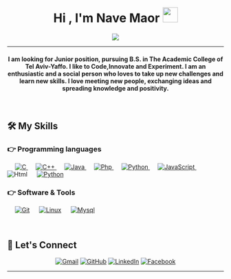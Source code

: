 
<h1 align="center">Hi , I'm Nave Maor <img src="https://media.giphy.com/media/hvRJCLFzcasrR4ia7z/giphy.gif" width="35"></h1>
<p align="center">
  <a href="https://github.com/DenverCoder1/readme-typing-svg"><img src="https://readme-typing-svg.herokuapp.com?lines=Computer+Science+Student;DS%20|%20AI%20|%20ML%20Enthusiast;Always%20learning%20new%20things&center=true&width=500&height=50"></a>
</p>
<hr/>
<h4 align="center">I am looking for Junior position, pursuing B.S. in The Academic College of Tel Aviv-Yaffo. I like to Code,Innovate and Experiment. I am an enthusiastic and a social person who loves to take up new challenges and learn new skills. I love meeting new people, exchanging ideas and spreading knowledge and positivity.</h4>
<br>


## 🛠️ My Skills

### 👉 Programming languages

<p align="left"> 
  &emsp; 
  <a href="https://www.cprogramming.com/" target="_blank"> 
    <img alt="C" src="https://img.shields.io/badge/C%20-%232370ED.svg?logo=c&logoColor=white">
  </a> 
  &emsp;
  <a href="https://www.w3schools.com/cpp/" target="_blank"> 
    <img alt="C++" src="https://img.shields.io/badge/C++%20-%2300599C.svg?logo=c%2B%2B&logoColor=white">
  </a> 
  &emsp;
  <a href="https://www.java.com" target="_blank"> 
    <img alt="Java" src="https://img.shields.io/badge/Java-ED8B00?style=for-the-badge&logo=java&logoColor=white">
  </a>
  &emsp;
  <a href="https://www.php.com" target="_blank"> 
    <img alt="Php" src="https://img.shields.io/badge/PHP-777BB4?style=for-the-badge&logo=php&logoColor=white">
  </a>
    &emsp;
   <a href="https://www.python.org" target="_blank">
    <img alt="Python" src="https://img.shields.io/badge/Python%20-%2314354C.svg?logo=python&logoColor=white">
  </a>
  &emsp;
  <a href="https://www.javascript.com" target="_blank"> 
    <img alt="JavaScript" src="https://img.shields.io/badge/JavaScript-F7DF1E?style=for-the-badge&logo=javascript&logoColor=black">
  </a>
  &emsp;
    <img alt="Html" src="https://img.shields.io/badge/HTML-239120?style=for-the-badge&logo=html5&logoColor=white">
  &emsp;
   <a href="https://www.python.org" target="_blank">
    <img alt="Python" src="https://img.shields.io/badge/Python%20-%2314354C.svg?logo=python&logoColor=white">
  </a>
</p>



 ### 👉 Software & Tools
 
<p>
  
  &emsp;
    <a href="#"><img alt="Git" src="https://img.shields.io/badge/Git%20-%23F05033.svg?logo=git&logoColor=white"></a>
  &emsp;
    <a href="#"><img alt="Linux" src="https://img.shields.io/badge/Linux-FCC624?style=flat&logo=linux&logoColor=black"></a>
  &emsp;
    <a href="#"><img alt="Mysql" src="https://img.shields.io/badge/MySQL-00000F?style=for-the-badge&logo=mysql&logoColor=white"></a>
  &emsp;
</p>


<br/>

## 🙋 Let's Connect
<p align="center">
	<a href="mailto:rsd.nave@gmail.com"><img src="https://img.icons8.com/bubbles/50/000000/gmail.png" alt="Gmail"/></a>
  <a href="https://github.com/naveMaor"><img src="https://img.icons8.com/bubbles/50/000000/github.png" alt="GitHub"/></a>
  <a href="https://www.linkedin.com/in/navemaor/"><img src="https://img.icons8.com/bubbles/50/000000/linkedin.png" alt="LinkedIn"/></a>
  <a href="https://www.facebook.com/navemaor"><img src="https://img.icons8.com/bubbles/50/000000/facebook-new.png" alt="Facebook"/></a
</p>

<hr/>










